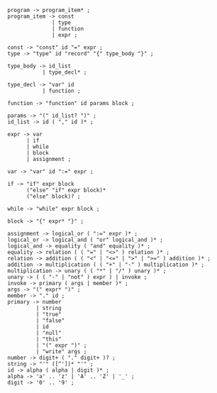 
    program -> program_item* ;
    program_item -> const
                  | type
                  | function
                  | expr ;

    const -> "const" id "=" expr ;
    type -> "type" id "record" "{" type_body "}" ;

    type_body -> id_list
               | type_decl* ;

    type_decl -> "var" id
               | function ;
    
    function -> "function" id params block ;
    
    params -> "(" id_list? ")" ;
    id_list -> id ( "," id )* ;

    expr -> var
          | if
          | while
          | block
          | assignment ;

    var -> "var" id ":=" expr ;

    if -> "if" expr block
          ("else" "if" expr block)*
          ("else" block)? ;

    while -> "while" expr block ;

    block -> "{" expr* "}" ;

    assignment -> logical_or ( ":=" expr )* ;
    logical_or -> logical_and ( "or" logical_and )* ;
    logical_and -> equality ( "and" equality )* ;
    equality -> relation ( ( "=" | "<>" ) relation )* ;
    relation -> addition ( ( "<" | "<=" | ">" | ">=" ) addition )* ;
    addition -> multiplication ( ( "+" | "-" ) multiplication )* ;
    multiplication -> unary ( ( "*" | "/" ) unary )* ;
    unary -> ( ( "-" | "not" ) expr ) | invoke ;
    invoke -> primary ( args | member )* ;
    args -> "(" expr* ")" ;
    member -> "." id ;
    primary -> number
             | string
             | "true"
             | "false"
             | id
             | "null"
             | "this"
             | "(" expr ")" ;
             | "write" args ;
    number -> digit+ ( "." digit+ )? ;
    string -> "'" ([^'])* "'" ;
    id -> alpha ( alpha | digit )* ;
    alpha -> 'a' .. 'z' | 'A' .. 'Z' | '_' ;
    digit -> '0' .. '9' ;

